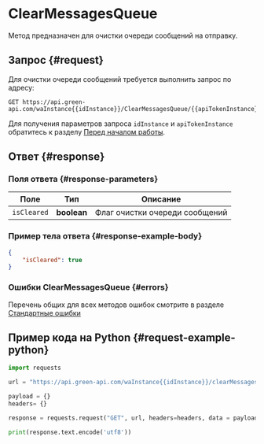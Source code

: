 # ClearMessagesQueue

Метод предназначен для очистки очереди сообщений на отправку.

## Запрос {#request}

Для очистки очереди сообщений требуется выполнить запрос по адресу:
```
GET https://api.green-api.com/waInstance{{idInstance}}/ClearMessagesQueue/{{apiTokenInstance}}
```

Для получения параметров запроса `idInstance` и `apiTokenInstance` обратитесь к разделу [Перед началом работы](../../before-start.md#parameters).

## Ответ {#response}

### Поля ответа {#response-parameters}

Поле | Тип |  Описание
----- | ----- | ----- 
`isCleared` | **boolean** | Флаг очистки очереди сообщений

### Пример тела ответа {#response-example-body}

```json
{
    "isCleared": true
}
```

### Ошибки ClearMessagesQueue {#errors}

Перечень общих для всех методов ошибок смотрите в разделе [Стандартные ошибки](../common-errors.md)

## Пример кода на Python  {#request-example-python}

```python
import requests

url = "https://api.green-api.com/waInstance{{idInstance}}/clearMessagesQueue/{{apiTokenInstance}}"

payload = {}
headers= {}

response = requests.request("GET", url, headers=headers, data = payload)

print(response.text.encode('utf8'))
```